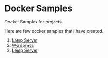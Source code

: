 # Docker Samples
Docker Samples for projects.

Here are few docker samples that i have created.

1. [Lamp Server](lampp/)
2. [Wordpress](wordpress/)
3. [Lemp Server](lempp/)